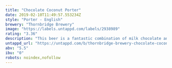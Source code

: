 ```yaml
---
title: "Chocolate Coconut Porter"
date: 2019-02-10T11:49:57.553234Z
style: "Porter - English"
brewery: "Thornbridge Brewery"
image: "https://labels.untappd.com/labels/2938989"
rating: "3.36"
description: "This beer is a fantastic combination of milk chocolate and coconut in a decadent porter. It is roasty, rich, and inviting."
untappd_url: "https://untappd.com/b/thornbridge-brewery-chocolate-coconut-porter/2938989"
abv: "5.5"
ibu: "0"
robots: noindex,nofollow
---
```


